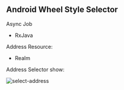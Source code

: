 ## Android Wheel Style Selector

Async Job
+ RxJava

Address Resource:
+ Realm

Address Selector show:

![select-address][select-address]

[select-address]:http://o6mq6hyfb.bkt.clouddn.com/wheelview_select.gif

